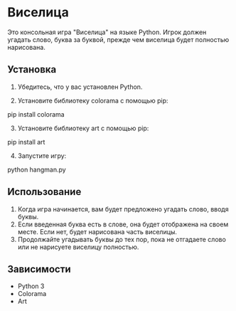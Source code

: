 
# Виселица

Это консольная игра "Виселица" на языке Python. Игрок должен угадать слово, буква за буквой, прежде чем виселица будет полностью нарисована.

## Установка

1. Убедитесь, что у вас установлен Python.

2. Установите библиотеку colorama с помощью pip:

pip install colorama

3. Установите библиотеку art с помощью pip:

pip install art


4. Запустите игру:

python hangman.py


## Использование

1. Когда игра начинается, вам будет предложено угадать слово, вводя буквы.
2. Если введенная буква есть в слове, она будет отображена на своем месте. Если нет, будет нарисована часть виселицы.
3. Продолжайте угадывать буквы до тех пор, пока не отгадаете слово или не нарисуете виселицу полностью.

## Зависимости
- Python 3
- Colorama
- Art
